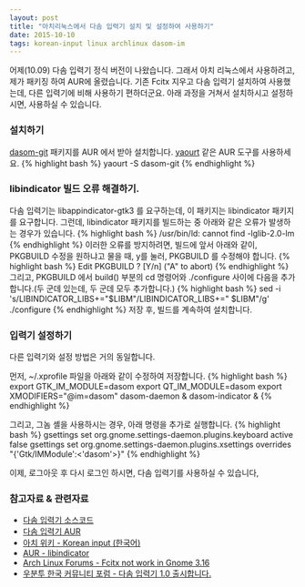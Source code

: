 ```yaml
---
layout: post
title: "아치리눅스에서 다솜 입력기 설치 및 설정하여 사용하기"
date: 2015-10-10
tags: korean-input linux archlinux dasom-im
---
```

어제(10.09) 다솜 입력기 정식 버전이 나왔습니다. 그래서 아치 리눅스에서 사용하려고, 제가 패키징 하여 AUR에 올렸습니다.
기존 Fcitx 지우고 다솜 입력기 설치하여 사용했는데, 다른 입력기에 비해 사용하기 편하더군요.
아래 과정을 거쳐서 설치하시고 설정하시면, 사용하실 수 있습니다.

### 설치하기

[dasom-git](https://aur.archlinux.org/packages/dasom-git/) 패키지를 AUR 에서 받아 설치합니다.
[yaourt](https://wiki.archlinux.org/index.php/Yaourt) 같은 AUR 도구를 사용하세요.
{% highlight bash %}
yaourt -S dasom-git
{% endhighlight %}

### libindicator 빌드 오류 해결하기.
다솜 입력기는 libappindicator-gtk3 를 요구하는데, 이 패키지는 libindicator 패키지를 요구합니다.
그런데, libindicator 패키지를 빌드하는 중 아래와 같은 오류가 발생하는 경우가 있습니다.
{% highlight bash %}
/usr/bin/ld: cannot find -lglib-2.0-lm
{% endhighlight %}
이러한 오류를 방지하려면, 빌드에 앞서 아래와 같이, PKGBUILD 수정을 원하냐고 물을 때, y를 눌러, PKGBUILD 를 수정해야 합니다.
{% highlight bash %}
Edit PKGBUILD ? [Y/n] ("A" to abort)
{% endhighlight %}
그리고, PKGBUILD 에서 build() 부분의 cd 명령어와 ./configure 사이에 다음을 추가합니다.(두 군데 있는데, 두 군데 모두 추가합니다.)
{% highlight bash %}
sed -i 's/LIBINDICATOR_LIBS+="$LIBM"/LIBINDICATOR_LIBS+=" $LIBM"/g' ./configure
{% endhighlight %}
저장 후, 빌드를 계속하여 설치합니다.

### 입력기 설정하기
다른 입력기와 설정 방법은 거의 동일합니다.

먼저, ~/.xprofile 파일을 아래와 같이 수정하여 저장합니다.
{% highlight bash %}
export GTK_IM_MODULE=dasom
export QT_IM_MODULE=dasom
export XMODIFIERS="@im=dasom"
dasom-daemon &
dasom-indicator &
{% endhighlight %}

그리고, 그놈 셸을 사용하시는 경우, 아래 명령을 추가로 실행합니다.
{% highlight bash %}
gsettings set org.gnome.settings-daemon.plugins.keyboard active false
gsettings set org.gnome.settings-daemon.plugins.xsettings overrides "{'Gtk/IMModule':<'dasom'>}"
{% endhighlight %}

이제, 로그아웃 후 다시 로그인 하시면, 다솜 입력기를 사용하실 수 있습니다,

### 참고자료 & 관련자료
- [다솜 입력기 소스코드](https://github.com/cogniti/dasom)
- [다솜 입력기 AUR](https://aur.archlinux.org/packages/dasom-git/)
- [아치 위키 - Korean input (한국어)](https://wiki.archlinux.org/index.php/Korean_input_%28%ED%95%9C%EA%B5%AD%EC%96%B4%29)
- [AUR - libindicator](https://aur.archlinux.org/pkgbase/libindicator/)
- [Arch Linux Forums - Fcitx not work in Gnome 3.16](https://bbs.archlinux.org/viewtopic.php?id=196069)
- [우분투 한국 커뮤니티 포럼 - 다솜 입력기 1.0 출시합니다.](https://forum.ubuntu-kr.org/viewtopic.php?f=6&t=28301)
